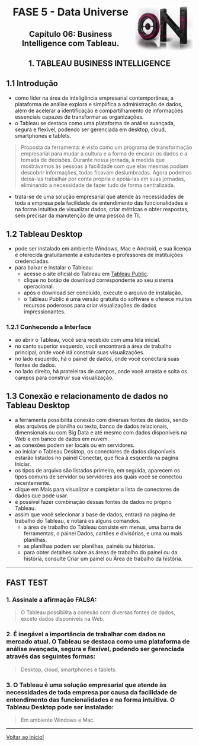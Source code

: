 <div align="center">
<a href="https://github.com/monicaquintal" target="_blank"><img align="right" height="120px" src="../assets/logo.png" /></a>
<h1>FASE 5 - Data Universe</h1>
<h2>Capítulo 06: Business Intelligence com Tableau.</h2>
</div>

<div align="center">
<h2>1. TABLEAU BUSINESS INTELLIGENCE</h2>
</div>

## 1.1 Introdução

- como líder na área de inteligência empresarial contemporânea, a plataforma de análise explora e simplifica a administração de dados, além de acelerar a identificação e compartilhamento de informações essenciais capazes de transformar as organizações.
- o Tableau se destaca como uma plataforma de análise avançada, segura e flexível, podendo ser gerenciada em desktop, cloud, smartphones e tablets.

> Proposta da ferramenta: é visto como um programa de transformação empresarial para mudar a cultura e a forma de encarar os dados e a tomada de decisões. Durante nossa jornada, à medida que mostrávamos às pessoas a facilidade com que elas mesmas podiam descobrir informações, todas ficavam deslumbradas. Agora podemos deixá-las trabalhar por conta própria e apoiá-las em suas jornadas, eliminando a necessidade de fazer tudo de forma centralizada.

- trata-se de uma solução empresarial que atende às necessidades de toda a empresa pela facilidade de entendimento das funcionalidades e na forma intuitiva de visualizar dados, criar métricas e obter respostas, sem precisar da manutenção de uma pessoa de TI.

## 1.2 Tableau Desktop

- pode ser instalado em ambiente Windows, Mac e Android, e sua licença é oferecida gratuitamente a estudantes e professores de instituições credenciadas.
- para baixar e instalar o Tableau:
  - acesse o site oficial do Tableau em [Tableau Public](https://public.tableau.com/app/discover).
  - clique no botão de download correspondente ao seu sistema operacional. 
  - após o download ser concluído, execute o arquivo de instalação.
  - o Tableau Public é uma versão gratuita do software e oferece muitos recursos poderosos para criar visualizações de dados impressionantes. 

### 1.2.1 Conhecendo a Interface
- ao abrir o Tableau, você será recebido com uma tela inicial.
- no canto superior esquerdo, você encontrará a área de trabalho principal, onde você irá construir suas visualizações.
- no lado esquerdo, há o painel de dados, onde você conectará suas fontes de dados.
- no lado direito, há prateleiras de campos, onde você arrasta e solta os campos para construir sua visualização.

## 1.3 Conexão e relacionamento de dados no Tableau Desktop

- a ferramenta possibilita conexão com diversas fontes de dados, sendo elas arquivos de planilha ou texto, banco de dados relacionais, dimensionais ou com Big Data e até mesmo com dados disponíveis na Web e em banco de dados em nuvem. 
- as conexões podem ser locais ou em servidores. 
- ao iniciar o Tableau Desktop, os conectores de dados disponíveis estarão listados no painel Conectar, que fica à esquerda na página Iniciar. 
- os tipos de arquivo são listados primeiro, em seguida, aparecem os tipos comuns de servidor ou servidores aos quais você se conectou recentemente. 
- clique em Mais para visualizar e completar a lista de conectores de dados que pode usar.
- é possível fazer combinação dessas fontes de dados no próprio Tableau.
- assim que você selecionar a base de dados, entrará na página de trabalho do Tableau, e notará os alguns comandos. 
  - a área de trabalho do Tableau consiste em menus, uma barra de ferramentas, o painel Dados, cartões e divisórias, e uma ou mais planilhas. 
  - as planilhas podem ser planilhas, painéis ou histórias. 
  - para obter detalhes sobre as áreas de trabalho do painel ou da história, consulte Criar um painel ou Área de trabalho da história.

--- 

## FAST TEST

### 1. Assinale a afirmação FALSA:
> O Tableau possibilita a conexão com diversas fontes de dados, exceto dados disponíveis na Web.

### 2. É inegável a importância de trabalhar com dados no mercado atual. O Tableau se destaca como uma plataforma de análise avançada, segura e flexível, podendo ser gerenciada através das seguintes formas:
> Desktop, cloud, smartphones e tablets.


### 3. O Tableau é uma solução empresarial que atende às necessidades de toda empresa por causa da facilidade de entendimento das funcionalidades e na forma intuitiva. O Tableau Desktop pode ser instalado:
> Em ambiente Windows e Mac.

--- 

[Voltar ao início!](https://github.com/monicaquintal/smart_cities)